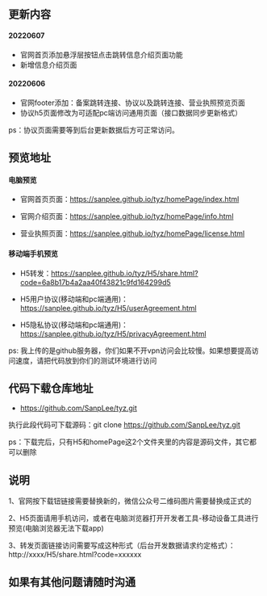 ## 更新内容
#### 20220607

 - 官网首页添加悬浮层按钮点击跳转信息介绍页面功能  
 - 新增信息介绍页面
 
#### 20220606  

 - 官网footer添加：备案跳转连接、协议以及跳转连接、营业执照预览页面  
 - 协议h5页面修改为可适配pc端访问通用页面（接口数据同步更新格式）

ps：协议页面需要等到后台更新数据后方可正常访问。

## 预览地址

#### 电脑预览  
 - 官网首页页面：https://sanplee.github.io/tyz/homePage/index.html 

 - 官网介绍页面：https://sanplee.github.io/tyz/homePage/info.html  

 - 营业执照页面：https://sanplee.github.io/tyz/homePage/license.html

#### 移动端手机预览  
 - H5转发：https://sanplee.github.io/tyz/H5/share.html?code=6a8b17b4a2aa40f43821c9fd164299d5  

 - H5用户协议(移动端和pc端通用)：https://sanplee.github.io/tyz/H5/userAgreement.html  

 - H5隐私协议(移动端和pc端通用)：https://sanplee.github.io/tyz/H5/privacyAgreement.html 

ps: 我上传的是github服务器，你们如果不开vpn访问会比较慢。如果想要提高访问速度，请把代码放到你们的测试环境进行访问

## 代码下载仓库地址  
  - https://github.com/SanpLee/tyz.git  

执行此段代码可下载源码：git clone https://github.com/SanpLee/tyz.git

ps：下载完后，只有H5和homePage这2个文件夹里的内容是源码文件，其它都可以删除

## 说明

1、官网按下载钮链接需要替换新的，微信公众号二维码图片需要替换成正式的

2、H5页面请用手机访问，或者在电脑浏览器打开开发者工具-移动设备工具进行预览(电脑浏览器无法下载app)

3、转发页面链接访问需要写成这种形式（后台开发数据请求约定格式）：http://xxxx/H5/share.html?code=xxxxxx

## 如果有其他问题请随时沟通
